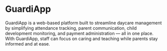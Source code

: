 # GuardiApp
GuardiApp is a web-based platform built to streamline daycare management by simplifying attendance tracking, parent communication, child development monitoring, and payment administration — all in one place. With GuardiApp, staff can focus on caring and teaching while parents stay informed and at ease.
